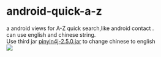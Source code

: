 android-quick-a-z
=================

a android views for A-Z quick search,like  android contact .<br/>
can use english and chinese string.<br/>
Use third jar <a href="https://github.com/menxu/pinyin4j-2.5">pinyin4j-2.5.0.jar</a> to change chinese to english<br/>
<img src="android-quick-a-z/device-2012-12-06-170043.png"  />
